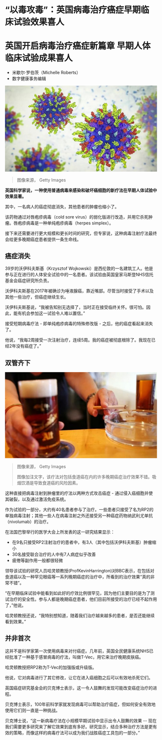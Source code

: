 # “以毒攻毒”：英国病毒治疗癌症早期临床试验效果喜人

#  英国开启病毒治疗癌症新篇章 早期人体临床试验成果喜人

  * 米歇尔·罗伯茨（Michelle Roberts） 
  * 数字健康事务编辑 


![癌症细胞](_126827173_08954085-16ee-4fc0-a9fd-2090ba251a4b.jpg)

> 图像来源，  Getty Images

**英国科学家说，一种使用普通病毒来感染和破坏癌细胞的新疗法在早期人体试验中效果显著。**

其中，一名病人的癌症彻底消失，其他患者的肿瘤也缩小了。

该药物通过对唇疱疹病毒（cold sore virus）的弱化版进行改造，并用它杀死肿瘤。唇疱疹病毒是一种单纯疱疹病毒（herpes simplex）。

接下来还需要进行更大规模和更长时间的研究，但专家说，这种病毒注射疗法最终会给更多晚期癌症患者提供一条生命线。

##  癌症消失

39岁的沃伊科夫斯基（Krzysztof Wojkowski）是西伦敦的一名建筑工人。他是参与正在进行的人体安全试验中的一名患者。该试验由英国皇家马斯登NHS信托基金会癌症研究所负责。

沃伊科夫斯基在2017年被确诊为唾液腺癌，靠近嘴部。尽管当时接受了手术以及其他一些治疗，但癌症继续生长。

沃伊科夫斯基说，“我被告知别无选择了，当时正在接受临终关怀。很可怕。因此，能有机会参加这一试验令人难以置信。”

接受短期病毒疗法 - 即单纯疱疹病毒的特殊修改版 - 之后，他的癌症看起来消失了。

他说，“我每2周接受一次注射治疗，连续5周。我的癌症被彻底根除了。我现在已经2年没有癌症了。”

##  双管齐下

![烟酒](_126827176_2f1cceb5-d5bf-4998-a92f-079de882d399.jpg)

> 图像来源，  Getty Images
>
> 图像加注文字，该疗法对包括食道癌在内的许多晚期癌症治疗效果不错。吸烟饮酒是导致食道癌的风险因素。

这种直接把病毒注射到肿瘤里的疗法以两种方式攻击癌症 - 通过侵入癌细胞并使其破裂，以及通过激活免疫系统。

作为试验的一部分，大约有40名患者参与了治疗。一些患者只接受了名为RP2的单独病毒注射；其他一些人在病毒注射之外还接受另一种癌症药物纳武利尤单抗（nivolumab）的治疗。

在法国巴黎举行的医学大会上所发表的这一研究结果显示：

  * 在9名只接受RP2注射治疗的患者中，有3人（其中包括沃伊科夫斯基）肿瘤缩小 
  * 30名接受联合治疗的人中有7人病症似乎改善 
  * 疲倦等副作用一般都很轻微 

领导该试验的研究人员哈灵顿教授(ProfKevinHarrington)对BBC表示，在包括对食道癌以及一种罕见眼癌等一系列晚期癌症的治疗中，所看到的治疗效果“真的非常不错”。

“在早期临床试验中能看到如此好的疗效比例很罕见，因为他们主要目的是为了测试治疗的安全性。参与人都是晚期癌症患者，他们目前所接受的治疗已经不起作用了，”他说。

哈灵顿教授还说，“我特别想知道，随着我们治疗越来越多的患者，是否还能继续看到效果。”

##  并非首次

这并不是科学家第一次使用病毒来对付癌症。几年前，英国全民健康系统NHS已经批准了一种基于感冒病毒的疗法，叫做T-Vec，用它来治疗晚期皮肤癌。

哈灵顿教授把RP2称为T-Vec的加强版或升级版。

他说，它对病毒进行了其它修改，让它在进入癌细胞之后可以有效地杀死它们。

英国癌症研究基金会的贝克博士表示，这一令人鼓舞的发现可能改变癌症治疗的进程。

贝克博士表示，100年前科学家就发现病毒可以帮助治疗癌症，但如何安全有效地使用它们则一直是一种挑战。

贝克博士说，“这一新病毒疗法在小规模早期试验中显示出令人鼓舞的效果 -- 现在我们需要更多研究来了解它效果到底有多好。研究显示，结合多种治疗方法是更有效的策略，而像这样的病毒疗法可以成为我们战胜癌症工具包的一部分。”


